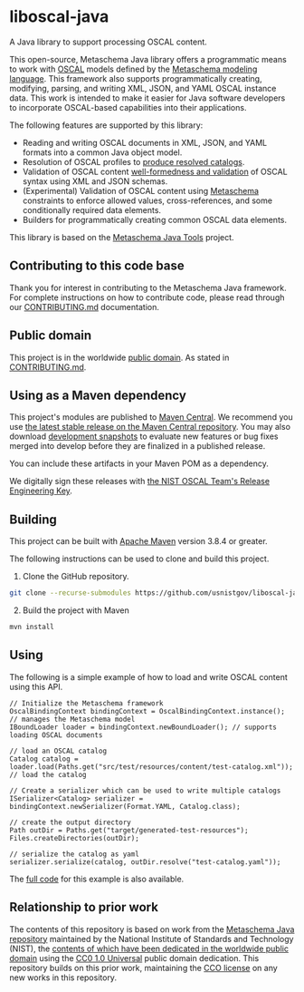 # liboscal-java

A Java library to support processing OSCAL content.

This open-source, Metaschema Java library offers a programmatic means to work with [OSCAL](https://pages.nist.gov/OSCAL/) models defined by the [Metaschema modeling language](https://github.com/metaschema-framework/metaschema). This framework also supports programmatically creating, modifying, parsing, and writing XML, JSON, and YAML OSCAL instance data. This work is intended to make it easier for Java software developers to incorporate OSCAL-based capabilities into their applications.

The following features are supported by this library:
- Reading and writing OSCAL documents in XML, JSON, and YAML formats into a common Java object model.
- Resolution of OSCAL profiles to [produce resolved catalogs](https://pages.nist.gov/OSCAL/concepts/processing/profile-resolution/).
- Validation of OSCAL content [well-formedness and validation](https://pages.nist.gov/OSCAL/concepts/validation/) of OSCAL syntax using XML and JSON schemas.
- (Experimental) Validation of OSCAL content using [Metaschema](https://metaschema.dev/) constraints to enforce allowed values, cross-references, and some conditionally required data elements.
- Builders for programmatically creating common OSCAL data elements.

This library is based on the [Metaschema Java Tools](https://metaschema-java.metaschema.dev/) project.

## Contributing to this code base

Thank you for interest in contributing to the Metaschema Java framework. For complete instructions on how to contribute code, please read through our [CONTRIBUTING.md](CONTRIBUTING.md) documentation.

## Public domain

This project is in the worldwide [public domain](LICENSE.md). As stated in [CONTRIBUTING.md](CONTRIBUTING.md).

## Using as a Maven dependency

This project's modules are published to [Maven Central](https://search.maven.org/search?q=g:gov.nist.secauto.oscal.liboscal-java). We recommend you use [the latest stable release on the Maven Central repository](https://repo1.maven.org/maven2/gov/nist/secauto/oscal/liboscal-java/). You may also download [development snapshots](https://oss.sonatype.org/content/repositories/snapshots/gov/nist/secauto/oscal/liboscal-java/) to evaluate new features or bug fixes merged into develop before they are finalized in a published release.

You can include these artifacts in your Maven POM as a dependency.

We digitally sign these releases with [the NIST OSCAL Team's Release Engineering Key](https://pgp.mit.edu/pks/lookup?op=get&search=0x6387E83B4828A504).

## Building

This project can be built with [Apache Maven](https://maven.apache.org/) version 3.8.4 or greater.

The following instructions can be used to clone and build this project.

1. Clone the GitHub repository.

```bash
git clone --recurse-submodules https://github.com/usnistgov/liboscal-java.git 
```

2. Build the project with Maven

```bash
mvn install
```

## Using

The following is a simple example of how to load and write OSCAL content using this API.

```
// Initialize the Metaschema framework
OscalBindingContext bindingContext = OscalBindingContext.instance(); // manages the Metaschema model
IBoundLoader loader = bindingContext.newBoundLoader(); // supports loading OSCAL documents

// load an OSCAL catalog
Catalog catalog = loader.load(Paths.get("src/test/resources/content/test-catalog.xml")); // load the catalog

// Create a serializer which can be used to write multiple catalogs
ISerializer<Catalog> serializer = bindingContext.newSerializer(Format.YAML, Catalog.class);

// create the output directory
Path outDir = Paths.get("target/generated-test-resources");
Files.createDirectories(outDir);

// serialize the catalog as yaml
serializer.serialize(catalog, outDir.resolve("test-catalog.yaml"));
```

The [full code](src/test/java/gov/nist/secauto/oscal/java/ExamplesTest.java) for this example is also available.

## Relationship to prior work

The contents of this repository is based on work from the [Metaschema Java repository](https://github.com/usnistgov/liboscal-java/) maintained by the National Institute of Standards and Technology (NIST), the [contents of which have been dedicated in the worldwide public domain](https://github.com/usnistgov/liboscal-java/blob/a56c130fa8d35dff9590065c942ccd5ee7f25ae3/LICENSE.md) using the [CC0 1.0 Universal](https://creativecommons.org/publicdomain/zero/1.0/) public domain dedication. This repository builds on this prior work, maintaining the [CCO license](https://github.com/metaschema-framework/liboscal-java/blob/main/LICENSE.md) on any new works in this repository.
